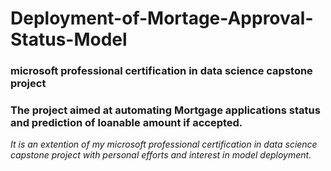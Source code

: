 # Deployment-of-Mortage-Approval-Status-Model
###  microsoft professional certification in data science capstone project

### The project aimed at automating Mortgage applications status and prediction of loanable amount if accepted. 
*It is an extention of my microsoft professional certification in data science capstone project with personal efforts and interest in model deployment.*
